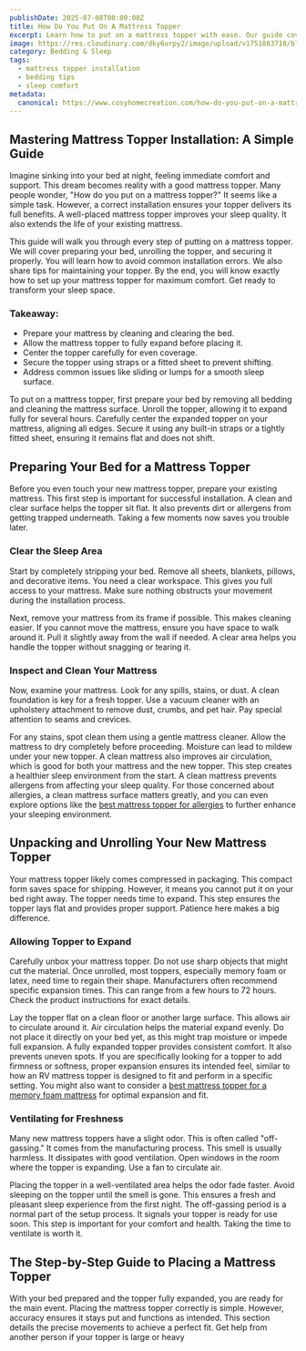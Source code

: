 ```yaml
---
publishDate: 2025-07-08T00:00:00Z
title: How Do You Put On A Mattress Topper
excerpt: Learn how to put on a mattress topper with ease. Our guide covers step-by-step instructions, preparation tips, and common mistakes to avoid for a perfect fit.
image: https://res.cloudinary.com/dky6urpy2/image/upload/v1751883710/blog_image_1751883710_dw3onj.webp
category: Bedding & Sleep
tags:
  - mattress topper installation
  - bedding tips
  - sleep comfort
metadata:
  canonical: https://www.cosyhomecreation.com/how-do-you-put-on-a-mattress-topper
---
```


## Mastering Mattress Topper Installation: A Simple Guide

Imagine sinking into your bed at night, feeling immediate comfort and support. This dream becomes reality with a good mattress topper. Many people wonder, "How do you put on a mattress topper?" It seems like a simple task. However, a correct installation ensures your topper delivers its full benefits. A well-placed mattress topper improves your sleep quality. It also extends the life of your existing mattress.

This guide will walk you through every step of putting on a mattress topper. We will cover preparing your bed, unrolling the topper, and securing it properly. You will learn how to avoid common installation errors. We also share tips for maintaining your topper. By the end, you will know exactly how to set up your mattress topper for maximum comfort. Get ready to transform your sleep space.

### Takeaway:

*   Prepare your mattress by cleaning and clearing the bed.
*   Allow the mattress topper to fully expand before placing it.
*   Center the topper carefully for even coverage.
*   Secure the topper using straps or a fitted sheet to prevent shifting.
*   Address common issues like sliding or lumps for a smooth sleep surface.

To put on a mattress topper, first prepare your bed by removing all bedding and cleaning the mattress surface. Unroll the topper, allowing it to expand fully for several hours. Carefully center the expanded topper on your mattress, aligning all edges. Secure it using any built-in straps or a tightly fitted sheet, ensuring it remains flat and does not shift.

## Preparing Your Bed for a Mattress Topper

Before you even touch your new mattress topper, prepare your existing mattress. This first step is important for successful installation. A clean and clear surface helps the topper sit flat. It also prevents dirt or allergens from getting trapped underneath. Taking a few moments now saves you trouble later.

### Clear the Sleep Area

Start by completely stripping your bed. Remove all sheets, blankets, pillows, and decorative items. You need a clear workspace. This gives you full access to your mattress. Make sure nothing obstructs your movement during the installation process.

Next, remove your mattress from its frame if possible. This makes cleaning easier. If you cannot move the mattress, ensure you have space to walk around it. Pull it slightly away from the wall if needed. A clear area helps you handle the topper without snagging or tearing it.

### Inspect and Clean Your Mattress

Now, examine your mattress. Look for any spills, stains, or dust. A clean foundation is key for a fresh topper. Use a vacuum cleaner with an upholstery attachment to remove dust, crumbs, and pet hair. Pay special attention to seams and crevices.

For any stains, spot clean them using a gentle mattress cleaner. Allow the mattress to dry completely before proceeding. Moisture can lead to mildew under your new topper. A clean mattress also improves air circulation, which is good for both your mattress and the new topper. This step creates a healthier sleep environment from the start. A clean mattress prevents allergens from affecting your sleep quality. For those concerned about allergies, a clean mattress surface matters greatly, and you can even explore options like the [best mattress topper for allergies](https://cosyhomecreation.com/best-mattress-topper-for-allergies) to further enhance your sleeping environment.

## Unpacking and Unrolling Your New Mattress Topper

Your mattress topper likely comes compressed in packaging. This compact form saves space for shipping. However, it means you cannot put it on your bed right away. The topper needs time to expand. This step ensures the topper lays flat and provides proper support. Patience here makes a big difference.

### Allowing Topper to Expand

Carefully unbox your mattress topper. Do not use sharp objects that might cut the material. Once unrolled, most toppers, especially memory foam or latex, need time to regain their shape. Manufacturers often recommend specific expansion times. This can range from a few hours to 72 hours. Check the product instructions for exact details.

Lay the topper flat on a clean floor or another large surface. This allows air to circulate around it. Air circulation helps the material expand evenly. Do not place it directly on your bed yet, as this might trap moisture or impede full expansion. A fully expanded topper provides consistent comfort. It also prevents uneven spots. If you are specifically looking for a topper to add firmness or softness, proper expansion ensures its intended feel, similar to how an RV mattress topper is designed to fit and perform in a specific setting. You might also want to consider a [best mattress topper for a memory foam mattress](https://cosyhomecreation.com/best-mattress-topper-for-a-memory-foam-mattress) for optimal expansion and fit.

### Ventilating for Freshness

Many new mattress toppers have a slight odor. This is often called "off-gassing." It comes from the manufacturing process. This smell is usually harmless. It dissipates with good ventilation. Open windows in the room where the topper is expanding. Use a fan to circulate air.

Placing the topper in a well-ventilated area helps the odor fade faster. Avoid sleeping on the topper until the smell is gone. This ensures a fresh and pleasant sleep experience from the first night. The off-gassing period is a normal part of the setup process. It signals your topper is ready for use soon. This step is important for your comfort and health. Taking the time to ventilate is worth it.

## The Step-by-Step Guide to Placing a Mattress Topper

With your bed prepared and the topper fully expanded, you are ready for the main event. Placing the mattress topper correctly is simple. However, accuracy ensures it stays put and functions as intended. This section details the precise movements to achieve a perfect fit. Get help from another person if your topper is large or heavy